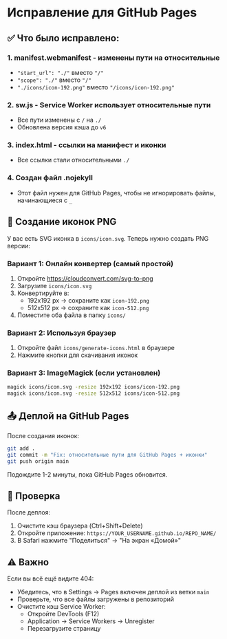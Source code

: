 # Исправление для GitHub Pages

## ✅ Что было исправлено:

### 1. **manifest.webmanifest** - изменены пути на относительные
- `"start_url": "./"` вместо `"/"`
- `"scope": "./"` вместо `"/"`
- `"./icons/icon-192.png"` вместо `"/icons/icon-192.png"`

### 2. **sw.js** - Service Worker использует относительные пути
- Все пути изменены с `/` на `./`
- Обновлена версия кэша до `v6`

### 3. **index.html** - ссылки на манифест и иконки
- Все ссылки стали относительными `./`

### 4. **Создан файл .nojekyll**
- Этот файл нужен для GitHub Pages, чтобы не игнорировать файлы, начинающиеся с `_`

## 🎨 Создание иконок PNG

У вас есть SVG иконка в `icons/icon.svg`. Теперь нужно создать PNG версии:

### Вариант 1: Онлайн конвертер (самый простой)
1. Откройте https://cloudconvert.com/svg-to-png
2. Загрузите `icons/icon.svg`
3. Конвертируйте в:
   - 192x192 px → сохраните как `icon-192.png`
   - 512x512 px → сохраните как `icon-512.png`
4. Поместите оба файла в папку `icons/`

### Вариант 2: Используя браузер
1. Откройте файл `icons/generate-icons.html` в браузере
2. Нажмите кнопки для скачивания иконок

### Вариант 3: ImageMagick (если установлен)
```bash
magick icons/icon.svg -resize 192x192 icons/icon-192.png
magick icons/icon.svg -resize 512x512 icons/icon-512.png
```

## 📤 Деплой на GitHub Pages

После создания иконок:

```bash
git add .
git commit -m "Fix: относительные пути для GitHub Pages + иконки"
git push origin main
```

Подождите 1-2 минуты, пока GitHub Pages обновится.

## 🧪 Проверка

После деплоя:
1. Очистите кэш браузера (Ctrl+Shift+Delete)
2. Откройте приложение: `https://YOUR_USERNAME.github.io/REPO_NAME/`
3. В Safari нажмите "Поделиться" → "На экран «Домой»"

## ⚠️ Важно

Если вы всё ещё видите 404:
- Убедитесь, что в Settings → Pages включен деплой из ветки `main`
- Проверьте, что все файлы загружены в репозиторий
- Очистите кэш Service Worker:
  - Откройте DevTools (F12)
  - Application → Service Workers → Unregister
  - Перезагрузите страницу


